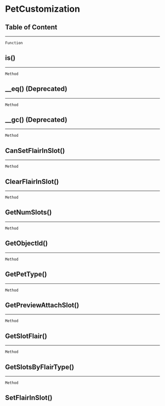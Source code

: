 PetCustomization
================

Table of Content
---------------- 

<!-- toc -->

------------------------------------------------------------------------

`Function`

is()
----

------------------------------------------------------------------------

`Method`

\_\_eq() (Deprecated)
---------------------

------------------------------------------------------------------------

`Method`

\_\_gc() (Deprecated)
---------------------

------------------------------------------------------------------------

`Method`

CanSetFlairInSlot()
-------------------

------------------------------------------------------------------------

`Method`

ClearFlairInSlot()
------------------

------------------------------------------------------------------------

`Method`

GetNumSlots()
-------------

------------------------------------------------------------------------

`Method`

GetObjectId()
-------------

------------------------------------------------------------------------

`Method`

GetPetType()
------------

------------------------------------------------------------------------

`Method`

GetPreviewAttachSlot()
----------------------

------------------------------------------------------------------------

`Method`

GetSlotFlair()
--------------

------------------------------------------------------------------------

`Method`

GetSlotsByFlairType()
---------------------

------------------------------------------------------------------------

`Method`

SetFlairInSlot()
----------------

